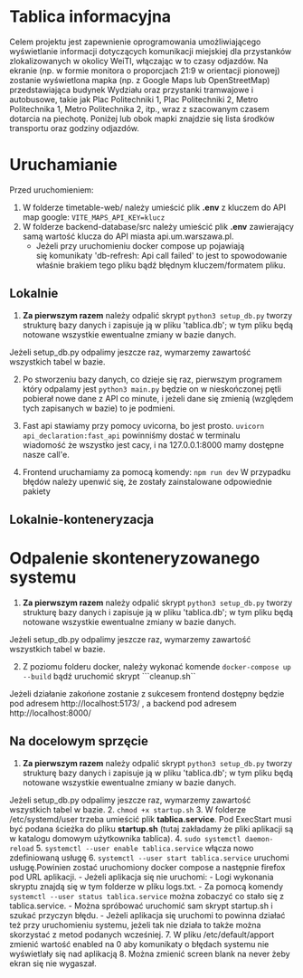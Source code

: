 # Tablica informacyjna
Celem projektu jest zapewnienie oprogramowania umożliwiającego wyświetlanie informacji dotyczących komunikacji miejskiej dla przystanków zlokalizowanych w okolicy WeiTI, włączając w to czasy odjazdów. Na ekranie (np. w formie monitora o proporcjach 21:9 w orientacji pionowej) zostanie wyświetlona mapka (np. z Google Maps lub OpenStreetMap) przedstawiająca budynek Wydziału oraz przystanki tramwajowe i autobusowe, takie jak Plac Politechniki 1, Plac Politechniki 2, Metro Politechnika 1, Metro Politechnika 2, itp., wraz z szacowanym czasem dotarcia na piechotę. Poniżej lub obok mapki znajdzie się lista środków transportu oraz godziny odjazdów.

# Uruchamianie

Przed uruchomieniem:
1. W folderze timetable-web/ należy umieścić plik **.env** z kluczem do API map google: `VITE_MAPS_API_KEY=klucz`
3. W folderze backend-database/src należy umieścić plik **.env** zawierający samą wartość klucza do API miasta api.um.warszawa.pl.
     - Jeżeli przy uruchomieniu docker compose up pojawiają się komunikaty 'db-refresh: Api call failed' to jest to spowodowanie właśnie brakiem tego pliku bądź błędnym kluczem/formatem pliku.

## Lokalnie
1. **Za pierwszym razem** należy odpalić skrypt
```python3 setup_db.py```
tworzy strukturę bazy danych i zapisuje ją w pliku 'tablica.db';
w tym pliku będą notowane wszystkie ewentualne zmiany w bazie danych.

Jeżeli setup_db.py odpalimy jeszcze raz, wymarzemy zawartość wszystkich tabel w bazie.

2. Po stworzeniu bazy danych, co dzieje się raz, pierwszym programem który odpalamy jest
```python3 main.py```
będzie on w nieskończonej pętli pobierał nowe dane z API co minute, i jeżeli dane się zmienią
(względem tych zapisanych w bazie) to je podmieni.

3. Fast api stawiamy przy pomocy uvicorna, bo jest prosto.
```uvicorn api_declaration:fast_api```
powinniśmy dostać w terminalu wiadomość że wszystko jest cacy, i na 127.0.0.1:8000 mamy dostępne nasze call'e.

4. Frontend uruchamiamy za pomocą komendy:
```npm run dev```
W przypadku błędów należy upenwić się, że zostały zainstalowane odpowiednie pakiety

## Lokalnie-konteneryzacja
# Odpalenie skonteneryzowanego systemu

1. **Za pierwszym razem** należy odpalić skrypt
```python3 setup_db.py```
tworzy strukturę bazy danych i zapisuje ją w pliku 'tablica.db';
w tym pliku będą notowane wszystkie ewentualne zmiany w bazie danych.

Jeżeli setup_db.py odpalimy jeszcze raz, wymarzemy zawartość wszystkich tabel w bazie.

2. Z poziomu folderu docker, należy wykonać komende
```docker-compose up --build```
bądź uruchomić skrypt ```cleanup.sh``

Jeżeli działanie zakońone zostanie z sukcesem frontend
dostępny będzie pod adresem http://localhost:5173/
, a backend pod adresem http://localhost:8000/

## Na docelowym sprzęcie
1. **Za pierwszym razem** należy odpalić skrypt
```python3 setup_db.py```
tworzy strukturę bazy danych i zapisuje ją w pliku 'tablica.db';
w tym pliku będą notowane wszystkie ewentualne zmiany w bazie danych.

Jeżeli setup_db.py odpalimy jeszcze raz, wymarzemy zawartość wszystkich tabel w bazie.
2. `chmod +x startup.sh`
3. W folderze /etc/systemd/user trzeba umieścić plik **tablica.service**. Pod ExecStart musi być podana ścieżka do pliku **startup.sh** (tutaj zakładamy że pliki aplikacji są w katalogu domowym użytkownika tablica).
4. `sudo systemctl daemon-reload`
5. `systemctl --user enable tablica.service` włącza nowo zdefiniowaną usługę
6. `systemctl --user start tablica.service` uruchomi usługę.Powinien zostać uruchomiony docker compose a następnie firefox pod URL aplikacji.
     - Jeżeli aplikacja się nie uruchomi:
       - Logi wykonania skryptu znajdą się w tym folderze w pliku logs.txt.
       - Za pomocą komendy `systemctl --user status tablica.service` można zobaczyć co stało się z tablica.service.
       - Można spróbować uruchomić sam skrypt startup.sh i szukać przyczyn błędu.
     - Jeżeli aplikacja się uruchomi to powinna działać też przy uruchomieniu systemu, jeżeli tak nie działa to także można skorzystać z metod podanych wcześniej.
7. W pliku /etc/default/apport zmienić wartość enabled na 0 aby komunikaty o błędach systemu nie wyświetlały się nad aplikacją
8. Można zmienić screen blank na never żeby ekran się nie wygaszał.